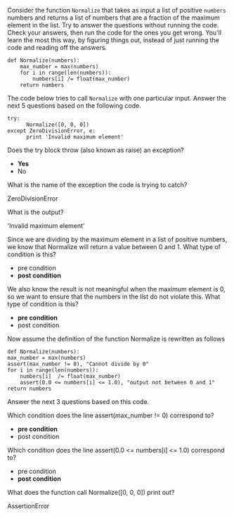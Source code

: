 Consider the function `Normalize` that takes as input a list of positive `numbers` numbers and returns a list of numbers that are a fraction of the maximum element in the list. Try to answer the questions without running the code. Check your answers, then run the code for the ones you get wrong. You'll learn the most this way, by figuring things out, instead of just running the code and reading off the answers.

```
def Normalize(numbers):
    max_number = max(numbers)
    for i in range(len(numbers)):
        numbers[i] /= float(max_number)
    return numbers   
```

The code below tries to call `Normalize` with one particular input. Answer the next 5 questions based on the following code. 

```
try:
      Normalize([0, 0, 0])
except ZeroDivisionError, e:
      print 'Invalid maximum element'
```

Does the try block throw (also known as raise) an exception?

* **Yes**
* No

What is the name of the exception the code is trying to catch?

ZeroDivisionError

What is the output?

'Invalid maximum element'

Since we are dividing by the maximum element in a list of positive numbers, we know that Normalize will return a value between 0 and 1. What type of condition is this?

* pre condition
* **post condition**

We also know the result is not meaningful when the maximum element is 0, so we want to ensure that the numbers in the list do not violate this. What type of condition is this?

* **pre condition**
* post condition

Now assume the definition of the function Normalize is rewritten as follows

```
def Normalize(numbers):
max_number = max(numbers)
assert(max_number != 0), "Cannot divide by 0"
for i in range(len(numbers)):
    numbers[i]  /= float(max_number)
    assert(0.0 <= numbers[i] <= 1.0), "output not between 0 and 1"
return numbers        
``` 
Answer the next 3 questions based on this code.

Which condition does the line assert(max_number != 0) correspond to?

* **pre condition**
* post condition

Which condition does the line assert(0.0 <= numbers[i] <= 1.0) correspond to?

* pre condition
* **post condition**

What does the function call Normalize([0, 0, 0]) print out?

AssertionError